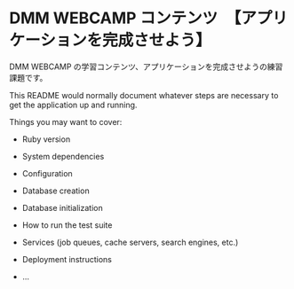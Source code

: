 # DMM WEBCAMP コンテンツ　【アプリケーションを完成させよう】

DMM WEBCAMP の学習コンテンツ、アプリケーションを完成させようの練習課題です。


This README would normally document whatever steps are necessary to get the
application up and running.

Things you may want to cover:

* Ruby version

* System dependencies

* Configuration

* Database creation

* Database initialization

* How to run the test suite

* Services (job queues, cache servers, search engines, etc.)

* Deployment instructions

* ...
